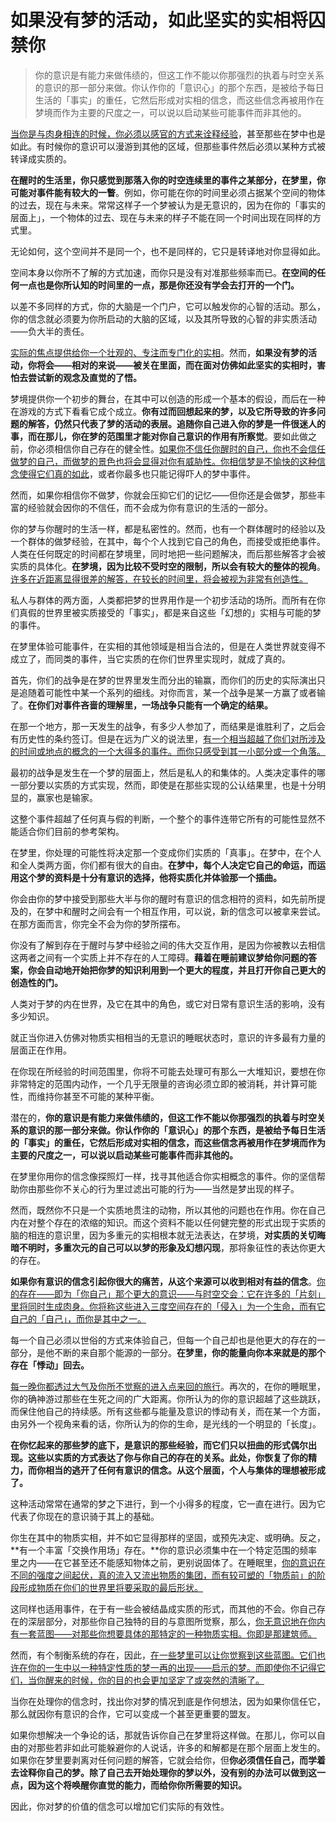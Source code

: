 # 如果没有梦的活动，如此坚实的实相将囚禁你

> 你的意识是有能力来做伟绩的，但这工作不能以你那强烈的执着与时空关系的意识的那一部分来做。你认作你的「意识心」的那个东西，是被给予每日生活的「事实」的重任，它然后形成对实相的信念，而这些信念再被用作在梦境而作为主要的尺度之一，可以说以启动某些可能事件而非其他的。

<u>当你是与肉身相连的时候，你必须以感官的方式来诠释经验</u>，甚至那些在梦中也是如此。有时候你的意识可以漫游到其他的区域，但那些事件然后必须以某种方式被转译成实质的。

**在醒时的生活里，你只感觉到那落入你的时空连续里的事件之某部分，在梦里，你可能对事件能有较大的一瞥**。例如，你可能在你的时间里必须占据某个空间的物体的过去，现在与未来。常常这样子一个梦被认为是无意识的，因为在你的「事实的层面上」，一个物体的过去、现在与未来的样子不能在同一个时间出现在同样的方式里。

无论如何，这个空间并不是同一个，也不是同样的，它只是转译地对你显得如此。

空间本身以你所不了解的方式加速，而你只是没有对准那些频率而已。**在空间的任何一点也是你所认知的时间里的一点，那是你还没有学会去打开的一个门。**

以差不多同样的方式，你的大脑是一个门户，它可以触发你的心智的活动。那么，你的信念就必须要为你所启动的大脑的区域，以及其所导致的心智的非实质活动——负大半的责任。

<u>实际的焦点提供给你一个壮观的、专注而专门化的实相</u>。然而，**如果没有梦的活动，你将会——相对的来说——被关在里面，而在面对仿佛如此坚实的实相时，害怕去尝试新的观念及直觉的了悟。**

梦境提供你一个初步的舞台，在其中可以创造的形成一个基本的假设，而后在一种在游戏的方式下看看它成个成立。**你有过而回想起来的梦，以及它所导致的许多问题的解答，仍然只代表了梦的活动的表层。追随你自己进入你的梦是一件很迷人的事，而在那儿，你在梦的范围里才能对你自己意识的作用有所察觉**。要如此做之前，你必须相信你自己存在的健全性。<u>如果你不信任你醒时的自己，你也不会信任做梦的自己，而做梦的景色也将会显得对你有威胁性。你相信梦是不愉快的这种信念使得它们真的如此</u>，或者你最多也只能记得吓人的梦中事件。

然而，如果你相信你不做梦，你就会压抑它们的记忆——但你还是会做梦，那些丰富的经验就会因你的不信任，而不会成为你有意识的生活的一部分。

你的梦与你醒时的生活一样，都是私密性的。然而，也有一个群体醒时的经验以及一个群体的做梦经验，在其中，每个个人找到它自己的角色，而接受或拒绝事件。人类在任何既定的时间都在梦境里，同时地把一些问题解决，而后那些解答才会被实质的具体化。**在梦境，因为比较不受时空的限制，所以会有较大的整体的视角**。<u>许多在近距离显得很差的解答，在较长的时间里，将会被视为非常有创造性。</u>

私人与群体的两方面，人类都把梦的世界用作是一个初步活动的场所。而所有在你们真假的世界里被实质接受的「事实」，都是来自这些「幻想的」实相与可能的梦的事件。

在梦里体验可能事件，在实相的其他领域是相当合法的，但是在人类世界就变得不成立了，而同类的事件，当它实质的在你们世界里实现时，就成了真的。

首先，你们的战争是在梦的世界里发生而分出的输赢，而你们的历史的实际演出只是追随着可能性中某一个系列的细线。对你而言，某一个战争是某一方赢了或者输了。**在你们对事件吝啬的理解里，一场战争只能有一个确定的结果。**

在那一个地方，那一天发生的战争，有多少人参加了，而结果是谁胜利了，之后会有历史性的条约签订。但是在远为广义的说法里，<u>有一个相当超越了你们对所涉及的时间或地点的概念的一个大得多的事件。而你只感受到其一小部分或一个角落。</u>

最初的战争是发生在一个梦的层面上，然后是私人的和集体的。人类决定事件的哪一部分要以实质的方式实现，然而，即使是在那些实现的公认结果里，也是十分明显的，赢家也是输家。

这整个事件超越了任何真与假的判断，一个整个的事件连带它所有的可能性显然不能适合你们目前的参考架构。

在梦里，你处理的可能性将决定那一个变成你们实质的「真事」。在梦中，在个人和全人类两方面，你们都有很大的自由。**在梦中，每个人决定它自己的命运，而运用这个梦的资料是十分有意识的选择，他将实质化并体验那一个插曲。**

你会由你的梦中接受到那些大半与你的醒时有意识的信念相符的资料，如先前所提及的，在梦中和醒时之间会有一个相互作用，可以说，新的信念可以被拿来尝试。在那方面而言，你完全不会为你的梦所摆布。

你没有了解到存在于醒时与梦中经验之间的伟大交互作用，是因为你被教以去相信这两者之间有一个实质上并不存在的人工障碍。**藉着在睡前建议梦给你问题的答案，你会自动地开始把你梦的知识利用到一个更大的程度，并且打开你自己更大的创造性的门。**

人类对于梦的内在世界，及它在其中的角色，或它对日常有意识生活的影响，没有多少知识。

就正当你进入仿佛对物质实相相当的无意识的睡眠状态时，意识的许多最有力量的层面正在作用。

在你现在所经验的时间范围里，你将不可能去处理可有那么一大堆知识，要想在你非常特定的范围内动作，一个几乎无限量的咨询必须立即的被消耗，并计算可能性，而维持你甚至不可能的某种平衡。

潜在的，**你的意识是有能力来做伟绩的，但这工作不能以你那强烈的执着与时空关系的意识的那一部分来做。你认作你的「意识心」的那个东西，是被给予每日生活的「事实」的重任，它然后形成对实相的信念，而这些信念再被用作在梦境而作为主要的尺度之一，可以说以启动某些可能事件而非其他的。**

在梦里你用你的信念像探照灯一样，找寻其他适合你实相概念的事件。你的坚信帮助你由那些你不关心的行为里过滤出可能的行为——当然是梦出现的样子。

然而，既然你不只是一个实质地贯注的动物，所以其他的问题也在作用。你在自己内在对整个存在的浓缩的知识。而这个资料不能以任何健完整的形式出现于实质的脑的相连的意识里，因为多重元的实相根本就无法表达，在梦境，**对实质的关切晦暗不明时，多重次元的自己可以以梦的形象及幻想闪现**，那将象征性的表达你更大的存在。

**如果你有意识的信念引起你很大的痛苦，从这个来源可以收到相对有益的信念**。<u>你的存在——即为「你自己」那个更大的意识——与时空交会：它在许多的「片刻」里将同时生成肉身。你将称这些进入三度空间存在的「侵入」为一个生命，而有它自己的「自己」，而你是其中之一。</u>

每一个自己必须以世俗的方式来体验自己，但每一个自己却也是他更大的存在的一部分，是他不断的来自那个能源的一部分。**在梦里，你的能量向你本来就是的那个存在「悸动」回去。**

<u>每一晚你都透过大气及你所不觉察的进入点来回的旅行</u>。再次的，在你的睡眠里，你的确神游过那些在生死之间的广大距离。你所认为的你的意识超越了这些跳跃，而保住他自己的持续感。所有这些都与能量及意识的悸动有关，而在某一个方面，由另外一个视角来看的话，你所认为的你的生命，是光线的一个明显的「长度」。

**在你忆起来的那些梦的底下，是意识的那些经验，而它们只以扭曲的形式偶尔出现。这些以实质的方式表达了你与你自己的存在的关系。此处，你恢复了你的精力，而你相当的逃开了任何有意识的信念。从这个层面，个人与集体的理想被形成了。** 

这种活动常常在通常的梦之下进行，到一个小得多的程度，它一直在进行。因为它代表了你现在的意识骑于其上的基础。

你生在其中的物质实相，并不如它显得那样的坚固，或预先决定、或明确。反之，**有一个丰富「交换作用场」存在。**你的意识必须集中在一个特定范围的频率里之内——在它甚至还不能感知物体之前，更别说固体了。在睡眠里，<u>你的意识在不同的强度之间起伏，真的流入又流出物质的集团，而有较可塑的「物质前」的阶段形成物质在你们的世界里将要采取的最后形状。</u>

这同样也适用事件，在于有一些会被结晶成实质的形式，而其他的不会。你自己存在的深层部分，对那些你自己独特的目的与意图所觉察，那么，<u>你无意识地在你内有一套蓝图——对那些你想要具体的那特定的一种物质实相。你即是那建筑师。</u>

然而，有个制衡系统的存在，因此，<u>在一些梦里可以让你觉察到这些蓝图。它们也许在你的一生中以一种特定性质的梦一再的出现——启示的梦。而即使你不记得它们，当你醒来的时候，你的目的也会更加坚定了或突然的清晰了。</u>

当你在处理你的信念时，找出你对梦的情况到底是作何想法，因为如果你信任它，那么就因你有意识的合作，它可以变成一个甚至更重要的盟友。

如果你想解决一个争论的话，那就告诉你自己在梦里将这样做。在那儿，你可以自由的对那些若非如此可能躲避你的人说话，许多的和解都是在那个层面上发生的。如果你在梦里要剥离对任何问题的解答，它就会给你，但**你必须信任自己，而学着去诠释你自己的梦。除了自己去开始处理你的梦以外，没有别的办法可以做到这一点，因为这个将唤醒你直觉的能力，而给你你所需要的知识。**

因此，你对梦的价值的信念可以增加它们实际的有效性。

